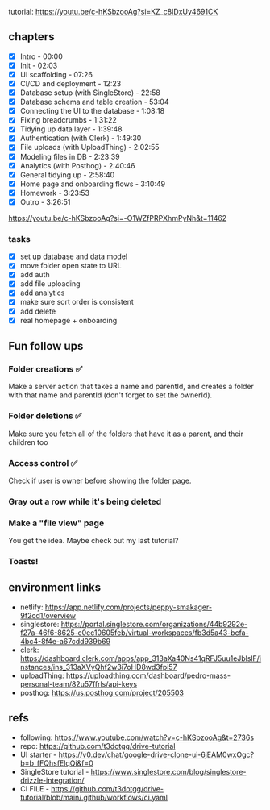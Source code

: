tutorial: https://youtu.be/c-hKSbzooAg?si=KZ_c8IDxUy4691CK

## chapters

- [x] Intro - 00:00
- [x] Init - 02:03
- [x] UI scaffolding - 07:26
- [x] CI/CD and deployment - 12:23
- [x] Database setup (with SingleStore) - 22:58
- [x] Database schema and table creation - 53:04
- [x] Connecting the UI to the database - 1:08:18
- [x] Fixing breadcrumbs - 1:31:22
- [x] Tidying up data layer - 1:39:48
- [x] Authentication (with Clerk) - 1:49:30
- [x] File uploads (with UploadThing) - 2:02:55
- [x] Modeling files in DB - 2:23:39
- [x] Analytics (with Posthog) - 2:40:46
- [x] General tidying up - 2:58:40
- [x] Home page and onboarding flows - 3:10:49
- [x] Homework - 3:23:53
- [x] Outro - 3:26:51

https://youtu.be/c-hKSbzooAg?si=-O1WZfPRPXhmPyNh&t=11462

### tasks

- [x] set up database and data model
- [x] move folder open state to URL
- [x] add auth
- [x] add file uploading
- [x] add analytics
- [x] make sure sort order is consistent
- [x] add delete
- [x] real homepage + onboarding

## Fun follow ups

### Folder creations ✅

Make a server action that takes a name and parentId, and creates a folder with that name and parentId (don't forget to set the ownerId).

### Folder deletions ✅

Make sure you fetch all of the folders that have it as a parent, and their children too

### Access control ✅

Check if user is owner before showing the folder page.

### Gray out a row while it's being deleted

### Make a "file view" page

You get the idea. Maybe check out my last tutorial?

### Toasts!

## environment links

- netlify: https://app.netlify.com/projects/peppy-smakager-9f2cd1/overview
- singlestore: https://portal.singlestore.com/organizations/44b9292e-f27a-46f6-8625-c0ec10605feb/virtual-workspaces/fb3d5a43-bcfa-4bc4-8f4e-a67cdd939b69
- clerk: https://dashboard.clerk.com/apps/app_313aXa40Ns41qRFJ5uu1eJblslF/instances/ins_313aXVyQhf2w3i7oHD8wd3fpi57
- uploadThing: https://uploadthing.com/dashboard/pedro-mass-personal-team/82u57ffrls/api-keys
- posthog: https://us.posthog.com/project/205503

## refs

- following: https://www.youtube.com/watch?v=c-hKSbzooAg&t=2736s
- repo: https://github.com/t3dotgg/drive-tutorial
- UI starter - https://v0.dev/chat/google-drive-clone-ui-6jEAM0wxOgc?b=b_fFQhsfElqQi&f=0
- SingleStore tutorial - https://www.singlestore.com/blog/singlestore-drizzle-integration/
- CI FILE - https://github.com/t3dotgg/drive-tutorial/blob/main/.github/workflows/ci.yaml

